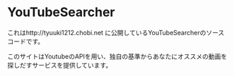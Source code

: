 # YouTubeSearcher
これはhttp://tyuuki1212.chobi.net
に公開しているYouTubeSearcherのソースコードです。

  このサイトはYoutubeのAPIを用い、独自の基準からあなたにオススメの動画を
探しだすサービスを提供しています。
